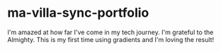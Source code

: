 # ma-villa-sync-portfolio
I'm amazed at how far I've come in my tech journey. I'm grateful to the Almighty. This is my first time using gradients and I'm loving the result!
